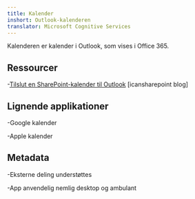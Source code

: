 ```yaml
---
title: Kalender
inshort: Outlook-kalenderen
translator: Microsoft Cognitive Services
---
```


Kalenderen er kalender i Outlook, som vises i Office 365.

Ressourcer
---------

-[Tilslut en SharePoint-kalender til
    Outlook](http://icsh.pt/SPandOutlook) \[icansharepoint blog\]

Lignende applikationer
--------------------

-Google kalender

-Apple kalender

Metadata
--------

-Eksterne deling understøttes

-App anvendelig nemlig desktop og ambulant

